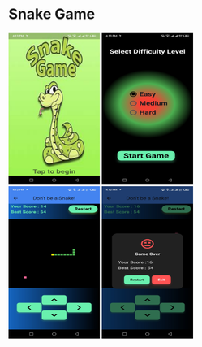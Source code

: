 # Snake Game  
<img src="https://raw.githubusercontent.com/AK-Bishnu/Flutter-Projects/main/Snake%20Game/Screenshot_20250203-161311.jpg?raw=true" width="180" height="300">
<img src="https://raw.githubusercontent.com/AK-Bishnu/Flutter-Projects/main/Snake%20Game/Screenshot_20250203-161315.jpg?raw=true" width="180" height="300">
<img src="https://raw.githubusercontent.com/AK-Bishnu/Flutter-Projects/main/Snake%20Game/Screenshot_20250203-161345.jpg?raw=true" width="180" height="300">
<img src="https://raw.githubusercontent.com/AK-Bishnu/Flutter-Projects/main/Snake%20Game/Screenshot_20250203-161357.jpg?raw=true" width="180" height="300">

